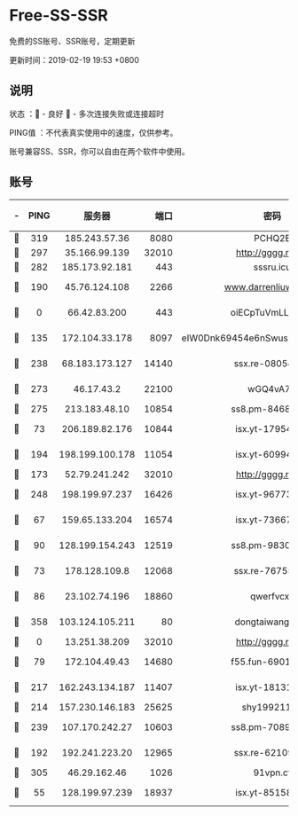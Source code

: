 # Free-SS-SSR

免费的SS账号、SSR账号，定期更新

更新时间：2019-02-19 19:53 +0800

## 说明

状态     ：🙂 - 良好 🙁 - 多次连接失败或连接超时

PING值   ：不代表真实使用中的速度，仅供参考。

账号兼容SS、SSR，你可以自由在两个软件中使用。

## 账号

|-|PING|服务器|端口|密码|加密方式|区域|
|:----:|:----:|:-----:|-----:|:----:|:----:|:----:|
|🙁|319|185.243.57.36|8080|PCHQ2E|rc4-md5|US|
|🙂|297|35.166.99.139|32010|http://gggg.rocks|chacha20|US|
|🙂|282|185.173.92.181|443|sssru.icu|rc4-md5|RU|
|🙂|190|45.76.124.108|2266|www.darrenliuwei.com|aes-256-cfb|AU|
|🙁|0|66.42.83.200|443|oiECpTuVmLLxk4Ts|aes-256-cfb|US|
|🙂|135|172.104.33.178|8097|eIW0Dnk69454e6nSwuspv9DmS201tQ0D|aes-256-cfb|SG|
|🙂|238|68.183.173.127|14140|ssx.re-08054175|aes-256-cfb|US|
|🙂|273|46.17.43.2|22100|wGQ4vA7D|aes-256-gcm|RU|
|🙂|275|213.183.48.10|10854|ss8.pm-84683866|rc4-md5|RU|
|🙂|73|206.189.82.176|10844|isx.yt-17954032|aes-256-cfb|SG|
|🙂|194|198.199.100.178|11054|isx.yt-60994536|aes-256-cfb|US|
|🙂|173|52.79.241.242|32010|http://gggg.rocks|chacha20|KR|
|🙂|248|198.199.97.237|16426|isx.yt-96773111|aes-256-cfb|US|
|🙂|67|159.65.133.204|16574|isx.yt-73667348|aes-256-cfb|SG|
|🙂|90|128.199.154.243|12519|ss8.pm-98303966|aes-256-cfb|SG|
|🙂|73|178.128.109.8|12068|ssx.re-76755844|aes-256-cfb|SG|
|🙂|86|23.102.74.196|18860|qwerfvcxz|aes-256-gcm|JP|
|🙂|358|103.124.105.211|80|dongtaiwang.com|aes-256-cfb|US|
|🙁|0|13.251.38.209|32010|http://gggg.rocks|chacha20|SG|
|🙂|79|172.104.49.43|14680|f55.fun-69014615|aes-256-cfb|SG|
|🙂|217|162.243.134.187|11407|isx.yt-18131669|aes-256-cfb|US|
|🙂|214|157.230.146.183|25625|shy19921124|rc4-md5|US|
|🙂|239|107.170.242.27|10603|ss8.pm-70893107|aes-256-cfb|US|
|🙂|192|192.241.223.20|12965|ssx.re-62109269|aes-256-cfb|US|
|🙂|305|46.29.162.46|1026|91vpn.cf|rc4-md5|RU|
|🙂|55|128.199.97.239|18937|isx.yt-85158799|aes-256-cfb|SG|
